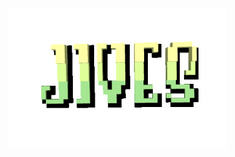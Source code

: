 
<a href="https://jives.dev">
 <img src="./logo.gif" alt="Jives" width="350" />
</a>

<!--feed-->
<!--feed-->
